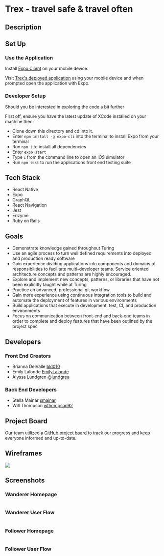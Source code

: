 # Trex - travel safe & travel often

## Description



## Set Up

### Use the Application

Install [Expo Client](https://expo.io/tools#client) on your mobile device.

Visit [Trex's deployed application]() using your mobile device and when prompted open the application with Expo.

### Developer Setup

Should you be interested in exploring the code a bit further

First off, ensure you have the latest update of XCode installed on your machine then:

 - Clone down this directory and cd into it.
 - Enter `npm install -g expo-cli` into the terminal to install Expo from your terminal
 - Run `npm i` to install all dependencies
 - Enter `expo start`
 - Type `i` from the command line to open an iOS simulator
 - Run `npm test` to run the applications front end testing suite

## Tech Stack
* React Native
* Expo
* GraphQL
* React Navigation
* Jest 
* Enzyme
* Ruby on Rails

## Goals
 - Demonstrate knowledge gained throughout Turing
  - Use an agile process to turn well defined requirements into deployed and production ready software
 - Gain experience dividing applications into components and domains of responsibilities to facilitate multi-developer teams. Service oriented architecture concepts and patterns are highly encouraged.
 - Explore and implement new concepts, patterns, or libraries that have not been explicitly taught while at Turing
 - Practice an advanced, professional git workflow
 - Gain more experience using continuous integration tools to build and automate the deployment of features in various environments
 - Build applications that execute in development, test, CI, and production environments
 - Focus on communication between front-end and back-end teams in order to complete and deploy features that have been outlined by the project spec

## Developers

### Front End Creators
 - Brianna DelValle [bld010](https://github.com/bld010)
 - Emily Lalonde [EmilyLalonde](https://github.com/EmilyLalonde)
 - Alyssa Lundgren [@lundgrea](https://github.com/lundgrea)
 
### Back End Developers
 - Stella Mainar [smainar](https://github.com/smainar)
 - Will Thompson [wthompson92](https://github.com/wthompson92)

## Project Board

Our team utilized a [GitHub project board](https://github.com/lundgrea/FE-Trex/projects/2) to track our progress and keep everyone informed and up-to-date. 

## Wireframes
![](https://user-images.githubusercontent.com/38546045/67911618-17c95680-fb7f-11e9-8154-944ad7d672d6.jpeg)

## Screenshots

### Wanderer Homepage
![]()

### Wanderer User Flow
![]()

### Follower Homepage
![]()

### Follower User Flow
![]()




